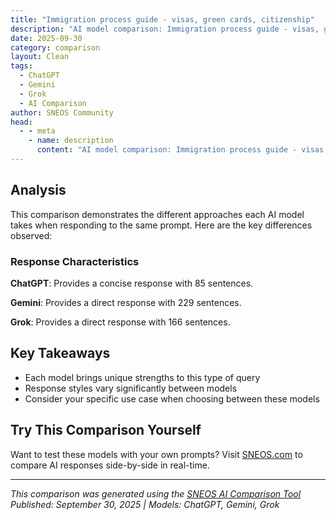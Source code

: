 ```yaml
---
title: "Immigration process guide - visas, green cards, citizenship"
description: "AI model comparison: Immigration process guide - visas, green cards, citizenship..."
date: 2025-09-30
category: comparison
layout: Clean
tags:
  - ChatGPT
  - Gemini
  - Grok
  - AI Comparison
author: SNEOS Community
head:
  - - meta
    - name: description
      content: "AI model comparison: Immigration process guide - visas, green cards, citizenship..."
---
```


<ChatComparison
  title="Immigration process guide - visas, green cards, citizenship"
  prompt="Immigration process guide - visas, green cards, citizenship"
  :responses='{"ChatGPT": "Certainly! Here\u0027s a general guide to the U.S. immigration process, covering visas, green cards, and citizenship.\n\n---\n\n## U.S. Immigration Process Guide\n\n### 1. Visas\nA visa is a document that allows you to travel to a U.S. port of entry and request permission to enter the U.S.\n\n#### Types of Visas:\n- **Non-immigrant Visas** (Temporary):\n - Tourist (B-2)\n - Business (B-1)\n - Student (F-1, M-1)\n - Work (H-1B, L-1, O-1)\n - Exchange Visitor (J-1)\n - Others depending on purpose\n\n- **Immigrant Visas** (Permanent, leading to Green Card):\n - Family-sponsored visas\n - Employment-based visas\n - Diversity Visa Lottery\n\n#### Application Process:\n1. Determine visa type.\n2. Complete Form DS-160 (Non-immigrant) or DS-260 (Immigrant).\n3. Pay visa application fee.\n4. Schedule and attend visa interview at U.S. Embassy or Consulate.\n5. Provide biometric data if required.\n6. Wait for visa approval.\n\n---\n\n### 2. Green Card (Permanent Residency)\nA Green Card allows you to live and work permanently in the U.S.\n\n#### Ways to Obtain a Green Card:\n- **Family-Based Green Card:**\n - Immediate relative of U.S. citizen (spouse, child, parent)\n - Family preference categories (siblings, adult children)\n\n- **Employment-Based Green Card:**\n - Employer sponsorship (PERM labor certification process)\n - Extraordinary ability, investor, etc.\n\n- **Other Categories:**\n - Refugee or asylum status adjustment\n - Diversity Visa Lottery winners\n - Special categories (e.g., Afghan or Iraqi nationals)\n\n#### Application Process:\n1. Determine eligibility category.\n2. Submit petition (Form I-130 for family, Form I-140 for employment).\n3. Wait for petition approval.\n4. File Form I-485 (Application to Register Permanent Residence) if in the U.S., or complete consular processing if abroad.\n5. Attend biometric appointment.\n6. Attend green card interview (if required).\n7. Receive Green Card upon approval.\n\n---\n\n### 3. Citizenship (Naturalization)\nBecoming a U.S. citizen through naturalization.\n\n#### Eligibility Requirements:\n- Generally, must be 18 or older.\n- Have had a Green Card for 5 years (3 years if married to a U.S. citizen).\n- Continuous residence and physical presence in the U.S.\n- Good moral character.\n- Basic English language skills.\n- Knowledge of U.S. history and government.\n\n#### Application Process:\n1. Complete Form N-400 (Application for Naturalization).\n2. Submit the form with fees.\n3. Attend biometric services appointment.\n4. Complete an interview and English and civics tests.\n5. Receive a decision on application.\n6. Take the Oath of Allegiance at a naturalization ceremony.\n\n---\n\n### Additional Tips:\n- Always check the latest requirements on the [U.S. Citizenship and Immigration Services (USCIS)](https://www.uscis.gov/) website.\n- Processing times vary widely depending on category and country of origin.\n- Seek legal advice or assistance if unsure about the process.\n- Keep copies of all your applications and correspondence.\n\n---\n\nIf you need detailed information about a specific visa type or step, feel free to ask!", "Gemini": "Okay, let\u0027s break down the immigration process in the U.S., covering visas, green cards (lawful permanent residence), and citizenship. This is a complex topic, and this guide provides a general overview. **It\u0027s crucial to consult with an immigration attorney or accredited representative for personalized advice and assistance with your specific situation.**\n\n**I. Understanding the Basics:**\n\n* **Immigration Law:** U.S. immigration law is primarily governed by the Immigration and Nationality Act (INA).\n* **USCIS:** U.S. Citizenship and Immigration Services (USCIS) is the government agency responsible for processing most immigration applications.\n* **Department of State (DOS):** Handles visas at U.S. embassies and consulates abroad.\n* **Department of Labor (DOL):** Plays a role in some employment-based immigration cases, especially concerning labor certifications.\n* **Immigration Court (EOIR):** Handles deportation (removal) proceedings.\n* **National Visa Center (NVC):** Processes immigrant visa applications after USCIS approval and before the consular interview.\n* **Consular Officer:** An official in an embassy or consulate authorized to grant visas.\n* **Visa:** A document allowing a foreign national to enter the U.S. for a specific purpose and period.\n* **Green Card (Permanent Resident Card):** Proof of lawful permanent resident (LPR) status, allowing you to live and work permanently in the U.S.\n* **Citizenship:** Full membership in the U.S., granting rights and responsibilities, including the right to vote and a U.S. passport.\n\n**II. Visas (Temporary Stays):**\n\nVisas are for temporary stays in the U.S. There are many types, but here are some common categories:\n\n* **Non-Immigrant Visas:**\n * **Tourist/Business (B-1/B-2):** For tourism, visiting family, medical treatment, or attending business conferences. Generally does *not* allow employment.\n * **Application Process:** Apply at a U.S. embassy or consulate in your home country. Requires an online application (DS-160), interview, and supporting documents (proof of ties to your home country, financial stability, purpose of visit).\n * **Student (F-1/M-1):** For academic or vocational studies.\n * **Application Process:** Accepted to a SEVP-approved school, receive an I-20 form, pay the SEVIS fee, apply for the visa at a U.S. embassy/consulate, attend an interview.\n * **Work Visas (H-1B, L-1, O-1, etc.):** For temporary employment in specific fields.\n * **H-1B (Specialty Occupations):** Requires a bachelor\u0027s degree or equivalent. Often subject to a lottery.\n * **Process:** Employer files a Labor Condition Application (LCA) with the DOL, then files an I-129 petition with USCIS. If approved, the employee applies for the visa at a U.S. embassy/consulate.\n * **L-1 (Intracompany Transferee):** For employees of multinational companies transferring to the U.S.\n * **Process:** Similar to H-1B, involving an I-129 petition.\n * **O-1 (Individuals with Extraordinary Ability or Achievement):** For individuals with recognized expertise in their field.\n * **Process:** Similar to H-1B, involving an I-129 petition.\n * **TN (North American Free Trade Agreement):** For Canadian and Mexican professionals in certain occupations.\n * **Process:** Apply at a port of entry or pre-flight inspection office (Canadians). Mexicans apply at a U.S. embassy/consulate.\n * **Exchange Visitor (J-1):** For cultural exchange programs, including students, scholars, and au pairs.\n * **Application Process:** Accepted into a designated exchange program, receive a DS-2019 form, pay the SEVIS fee, apply for the visa at a U.S. embassy/consulate, attend an interview. May be subject to a two-year home-country physical presence requirement.\n * **Treaty Trader/Investor (E-1/E-2):** For citizens of treaty countries engaging in trade or investment in the U.S.\n * **Application Process:** Apply at a U.S. embassy/consulate, providing evidence of treaty nationality, substantial trade or investment, and intent to depart the U.S. when the visa expires.\n\n* **Important Considerations for Visas:**\n * **Visa Validity:** The visa\u0027s expiration date indicates when you *must enter* the U.S., not how long you can stay. Your allowed stay is determined by the I-94 form issued at the port of entry.\n * **Maintaining Status:** You must abide by the terms of your visa, such as not working without authorization or overstaying. Violations can lead to deportation and difficulty obtaining future visas.\n * **Intent:** When applying for a non-immigrant visa, you must demonstrate the *intent to return* to your home country after your temporary stay.\n\n**III. Green Card (Lawful Permanent Residence):**\n\nA green card allows you to live and work permanently in the U.S. There are several ways to obtain one:\n\n* **Family-Based Green Card:**\n * **Eligibility:** Being the immediate relative (spouse, child under 21, or parent) of a U.S. citizen or a family member (spouse, child, unmarried son or daughter, or sibling) of a U.S. citizen or lawful permanent resident.\n * **Process:**\n 1. **U.S. citizen or LPR files Form I-130 (Petition for Alien Relative) with USCIS.** This establishes the relationship.\n 2. **Priority Date:** Once the I-130 is approved, a priority date is assigned (the date the petition was filed). For some family categories, there are annual limits and backlogs, meaning you may have to wait for your priority date to become current. The Visa Bulletin published monthly by the Department of State shows which priority dates are currently being processed.\n 3. **Adjustment of Status (if in the U.S.):** If you are already in the U.S. legally, you may be able to file Form I-485 (Application to Register Permanent Residence or Adjust Status) to adjust your status to permanent resident *after* your priority date becomes current and an immigrant visa is available.\n 4. **Immigrant Visa Processing (if outside the U.S.):** If you are outside the U.S., the National Visa Center (NVC) will process your case after the I-130 is approved and your priority date is current. You\u0027ll need to submit documents and pay fees, then attend an interview at a U.S. embassy or consulate.\n 5. **Form I-864 (Affidavit of Support):** The US citizen or LPR must demonstrate they can financially support the immigrating relative.\n * **Important Notes:**\n * Immediate relatives of U.S. citizens (spouses, children under 21, and parents) are not subject to visa number limitations.\n * Other family relationships are subject to annual limits and can have long waiting times, depending on the country of origin.\n * Divorce or the death of the petitioner can affect eligibility.\n\n* **Employment-Based Green Card:**\n * **Eligibility:** Based on your job skills, education, or investment.\n * **Categories:**\n * **EB-1 (Priority Workers):** Individuals with extraordinary ability, outstanding professors and researchers, and multinational executives and managers.\n * **EB-2 (Professionals with Advanced Degrees or Exceptional Ability):** Requires a job offer and, in most cases, a labor certification from the DOL.\n * **EB-3 (Skilled Workers, Professionals, and Unskilled Workers):** Requires a job offer and a labor certification (except for Schedule A occupations).\n * **EB-4 (Special Immigrants):** Religious workers, certain employees of U.S. foreign service posts, and others.\n * **EB-5 (Immigrant Investors):** Requires a significant investment in a U.S. business that creates jobs.\n * **Process:**\n 1. **Labor Certification (PERM) (for EB-2 and EB-3, in most cases):** The employer must demonstrate to the DOL that there are no qualified U.S. workers available for the position and that hiring the foreign national will not negatively affect the wages and working conditions of U.S. workers. This involves advertising the position and recruiting U.S. workers.\n 2. **I-140 Petition (Immigrant Petition for Alien Worker) filed by the employer with USCIS.** This establishes the alien\u0027s eligibility for the specific employment-based category.\n 3. **Priority Date:** Once the I-140 is approved, a priority date is assigned. Like family-based cases, employment-based categories are subject to annual limits and backlogs.\n 4. **Adjustment of Status (if in the U.S.) or Immigrant Visa Processing (if outside the U.S.):** Same as family-based green card process.\n * **Important Notes:**\n * The labor certification process can be lengthy and complex.\n * Some categories (e.g., EB-2 with a National Interest Waiver) may allow the foreign national to self-petition, bypassing the labor certification requirement.\n * Portability: In some cases, you can change jobs while your green card is pending.\n\n* **Other Ways to Get a Green Card:**\n * **Asylee or Refugee Status:** If you have been granted asylum or refugee status, you may be eligible to apply for a green card after one year.\n * **Special Immigrant Juvenile Status (SIJS):** For certain abused, neglected, or abandoned children.\n * **Diversity Visa Lottery:** A lottery program for individuals from countries with historically low rates of immigration to the U.S.\n * **Registry:** If you have resided continuously in the U.S. since before January 1, 1972, you may be eligible for a green card.\n * **Certain Adjustment Provisions:** Including Cuban Adjustment Act, Haitian Refugee Immigration Fairness Act.\n\n**IV. Citizenship:**\n\nCitizenship grants you all the rights and responsibilities of being a U.S. citizen.\n\n* **Eligibility:**\n * **Naturalization (Form N-400):**\n * Be at least 18 years old.\n * Be a lawful permanent resident (green card holder).\n * Have resided continuously in the U.S. as a green card holder for at least 5 years (3 years if married to a U.S. citizen).\n * Have been physically present in the U.S. for at least half of the required residency period.\n * Reside for at least 3 months in a state or USCIS district before filing.\n * Demonstrate good moral character.\n * Pass English and civics tests (with some exceptions).\n * Demonstrate an attachment to the principles of the U.S. Constitution.\n * **Citizenship Through Parents (Acquisition or Derivation):**\n * A child born outside the U.S. may automatically become a U.S. citizen at birth or later through the citizenship of their parents, depending on specific requirements of law in effect at the time.\n* **Process (Naturalization):**\n 1. **File Form N-400 (Application for Naturalization) with USCIS.**\n 2. **Biometrics Appointment:** Attend an appointment to have your fingerprints and photograph taken.\n 3. **Interview:** Attend an interview with a USCIS officer.\n 4. **English and Civics Tests:** Take the English and civics tests (unless exempt).\n 5. **Oath of Allegiance:** If your application is approved, you will attend a naturalization ceremony and take the Oath of Allegiance to the United States.\n\n**V. Important Considerations \u0026 Common Issues:**\n\n* **Immigration Attorney:** *Strongly* recommended. Immigration law is complex and constantly changing. An attorney can assess your eligibility, prepare your application, represent you at interviews, and handle any legal challenges. Beware of unauthorized practice of law (UPAL).\n* **Accurate Information:** Provide truthful and accurate information on all applications and during interviews. Misrepresentation or fraud can have severe consequences.\n* **Criminal History:** A criminal record can significantly impact your immigration options. Certain crimes can make you ineligible for a visa, green card, or citizenship.\n* **Public Charge:** USCIS will assess whether you are likely to become a public charge (dependent on government benefits).\n* **Denials:** If your application is denied, you may have the right to appeal or file a motion to reopen or reconsider.\n* **Immigration Scams:** Be wary of individuals or businesses offering guaranteed immigration benefits or promising to expedite the process. Only seek assistance from qualified attorneys or accredited representatives.\n* **Travel:** Consult with an immigration attorney before traveling outside the U.S. while your green card application is pending, as it could jeopardize your case. Also if you have a green card, prolonged absences may affect your ability to naturalize or maintain your green card status.\n\n**VI. Resources:**\n\n* **USCIS Website (uscis.gov):** Official information, forms, and instructions.\n* **Department of State Website (travel.state.gov):** Visa information and embassy/consulate locations.\n* **Executive Office for Immigration Review (EOIR) (justice.gov/eoir):** Immigration court information.\n* **American Immigration Lawyers Association (AILA) (aila.org):** Find a qualified immigration attorney.\n* **Non-profit Immigration Legal Service Providers:** Organizations that offer free or low-cost legal assistance. Check with your state or local bar association for resources.\n\n**Disclaimer:** This guide is for informational purposes only and does not constitute legal advice. You should consult with a qualified immigration attorney for advice tailored to your specific situation. Immigration laws and regulations are subject to change.\n", "Grok": "Navigating the U.S. immigration process can be complex, with various pathways depending on individual circumstances. This guide provides a general overview of the key components of U.S. immigration, including visas, green cards (permanent residency), and citizenship. Note that immigration laws and policies can change, so it\u2019s important to consult the official U.S. Citizenship and Immigration Services (USCIS) website or a qualified immigration attorney for the most up-to-date information and personalized guidance.\n\n---\n\n### 1. Visas (Temporary Stay)\nA visa is a document that allows a foreign national to enter the U.S. for a specific purpose and duration. Visas are typically temporary and categorized as either **nonimmigrant** (temporary stay) or **immigrant** (intending to live permanently in the U.S.).\n\n#### Types of Nonimmigrant Visas\n- **Tourist/Visitor Visa (B1/B2):** For tourism, business meetings, or short-term visits.\n- **Student Visa (F-1):** For academic studies at a U.S. institution.\n- **Work Visas:**\n - **H-1B:** For specialty occupations requiring a bachelor\u2019s degree or higher.\n - **L-1:** For intracompany transferees (managers or specialized employees).\n - **O-1:** For individuals with extraordinary ability in arts, sciences, or business.\n - **E-2:** For investors from treaty countries.\n- **Exchange Visitor Visa (J-1):** For cultural exchange programs, research, or training.\n- **Temporary Agricultural Worker (H-2A) or Non-Agricultural Worker (H-2B):** For seasonal or temporary work.\n\n#### Steps to Apply for a Nonimmigrant Visa\n1. **Determine the Appropriate Visa Type:** Research the visa that matches your purpose of travel (check the U.S. State Department or USCIS website).\n2. **Complete the Online Application:** Fill out Form DS-160 (Online Nonimmigrant Visa Application).\n3. **Pay the Visa Fee:** Fees vary by visa type (e.g., $185 for most nonimmigrant visas as of 2023).\n4. **Schedule an Interview:** Book an appointment at a U.S. Embassy or Consulate in your home country. Some visa types or renewals may not require an interview.\n5. **Prepare Documents:** Gather required documents, such as passport, DS-160 confirmation, visa fee receipt, proof of ties to your home country (to show intent to return), and purpose-specific documents (e.g., job offer for H-1B, school acceptance for F-1).\n6. **Attend the Interview:** Be prepared to answer questions about your purpose of travel and ties to your home country.\n7. **Receive the Visa:** If approved, the visa will be stamped in your passport. Processing times vary.\n\n#### Key Notes\n- A visa does not guarantee entry; U.S. Customs and Border Protection (CBP) makes the final decision at the port of entry.\n- Some nationalities are eligible for the Visa Waiver Program (VWP), allowing short-term visits (up to 90 days) without a visa.\n- Overstaying a visa or violating its terms can lead to penalties, including future entry bans.\n\n---\n\n### 2. Green Cards (Permanent Residency)\nA green card grants lawful permanent resident (LPR) status, allowing you to live and work in the U.S. indefinitely. There are several pathways to obtaining a green card.\n\n#### Pathways to a Green Card\n1. **Family-Based Immigration:**\n - Immediate relatives of U.S. citizens (spouses, unmarried children under 21, parents) have no annual cap and shorter wait times.\n - Other family categories (e.g., siblings, married children) are subject to annual quotas and may have long wait times based on country of origin.\n - Process: A U.S. citizen or LPR relative files Form I-130 (Petition for Alien Relative). Once approved, the applicant may need to wait for a visa number (if not an immediate relative) before applying for adjustment of status (if in the U.S.) or consular processing (if abroad).\n2. **Employment-Based Immigration:**\n - Categories include EB-1 (extraordinary ability, outstanding professors), EB-2 (advanced degrees, exceptional ability), EB-3 (skilled workers), EB-4 (special immigrants), and EB-5 (investors creating jobs).\n - Process: Employer or self-petition files Form I-140 (Immigrant Petition for Alien Worker). Some categories require a labor certification (PERM) to prove no qualified U.S. workers are available. After approval, apply for adjustment of status or consular processing.\n - Quotas apply, and wait times vary by category and country.\n3. **Diversity Visa Lottery:**\n - Annual lottery for individuals from countries with low U.S. immigration rates.\n - Process: Enter the lottery online during the designated period (usually October-November). If selected, follow steps for adjustment of status or consular processing.\n4. **Asylum or Refugee Status:**\n - Individuals fleeing persecution may apply for asylum (if in the U.S.) or be admitted as refugees (if outside the U.S.).\n - After one year of status, they can apply for a green card using Form I-485 (Adjustment of Status).\n5. **Other Categories:**\n - Special programs like Temporary Protected Status (TPS) or certain military service may lead to permanent residency.\n\n#### Steps to Apply for a Green Card\n1. **File the Appropriate Petition:** A sponsor (family, employer) or self-petition (e.g., EB-1, EB-2 with National Interest Waiver) files the initial petition (I-130 or I-140).\n2. **Wait for Visa Availability:** Check the Visa Bulletin (published monthly by the State Department) to see if a visa number is available for your category and country.\n3. **Apply for Adjustment of Status (if in the U.S.) or Consular Processing (if abroad):**\n - **Adjustment of Status (Form I-485):** File I-485 along with supporting forms (e.g., I-765 for work authorization, I-131 for travel permit). Includes biometrics, interview, and background checks.\n - **Consular Processing:** Attend an interview at a U.S. Embassy or Consulate abroad to finalize the green card.\n4. **Receive Green Card:** If approved, you\u2019ll receive a physical green card. Processing times vary (6 months to several years depending on category and backlog).\n\n#### Key Notes\n- Green card holders must maintain residency in the U.S. (avoid long absences, typically over 6 months without a re-entry permit).\n- Green cards are valid for 10 years (2 years for conditional cards through marriage or investment) and must be renewed.\n- Conditional green cards (marriage or EB-5) require additional steps to remove conditions after 2 years (Form I-751 or I-829).\n\n---\n\n### 3. Citizenship (Naturalization)\nBecoming a U.S. citizen through naturalization grants full rights, including voting and holding certain public offices. It also eliminates the risk of deportation and allows you to sponsor family members more easily.\n\n#### Eligibility for Naturalization\n- Be at least 18 years old.\n- Have been a lawful permanent resident (green card holder) for at least:\n - 5 years (general rule), or\n - 3 years if married to a U.S. citizen for at least 3 years (and spouse has been a citizen for that time).\n- Demonstrate continuous residence in the U.S. during the required period (no absences longer than 6 months, with some exceptions).\n- Show physical presence in the U.S. for at least half of the required residency period (e.g., 30 months for the 5-year rule).\n- Reside in the state or USCIS district where you file for at least 3 months.\n- Demonstrate good moral character (no serious criminal record).\n- Pass the English language and civics test (exceptions for age or disability).\n\n#### Steps to Apply for Naturalization\n1. **Complete Form N-400:** File the Application for Naturalization online or by mail with USCIS.\n2. **Pay the Fee:** As of 2023, the fee is $725 (includes application and biometrics). Fee waivers are available for low-income applicants.\n3. **Submit Biometrics:** Attend a biometrics appointment for fingerprints and background checks.\n4. **Attend the Interview:** USCIS will schedule an interview to review your application, test your English (reading, writing, speaking), and administer a civics test (answer 6 out of 10 questions correctly from a pool of 100).\n5. **Take the Oath of Allegiance:** If approved, attend a ceremony to swear the Oath of Allegiance and receive your Certificate of Naturalization.\n\n#### Key Notes\n- Processing times for naturalization vary (6-18 months on average).\n- Certain groups (e.g., military members, spouses of U.S. citizens abroad) may have expedited or modified requirements.\n- Dual citizenship may be allowed depending on your country of origin, but check with both countries\u2019 laws.\n- Failing the English or civics test allows for one retest; if failed again, the application may be denied, requiring a reapplication.\n\n---\n\n### Additional Considerations\n- **Legal Assistance:** Immigration processes are complex, and mistakes can lead to delays or denials. Consider hiring an immigration attorney or working with accredited organizations for assistance.\n- **Processing Times and Fees:** These vary widely based on visa type, location, and USCIS workload. Check the USCIS website for current estimates.\n- **Background Checks and Medical Exams:** Most green card and citizenship applications require background checks and, for green cards, a medical exam (Form I-693) by a USCIS-approved doctor.\n- **Appeals and Waivers:** If an application is denied, you may have options to appeal or request a waiver (e.g., for inad"}' 
  published-date="22:46"
/>

## Analysis

This comparison demonstrates the different approaches each AI model takes when responding to the same prompt. Here are the key differences observed:

### Response Characteristics

**ChatGPT**: Provides a concise response with 85 sentences. 

**Gemini**: Provides a direct response with 229 sentences. 

**Grok**: Provides a direct response with 166 sentences. 

## Key Takeaways

- Each model brings unique strengths to this type of query
- Response styles vary significantly between models
- Consider your specific use case when choosing between these models

## Try This Comparison Yourself

Want to test these models with your own prompts? Visit [SNEOS.com](https://sneos.com) to compare AI responses side-by-side in real-time.

---

*This comparison was generated using the [SNEOS AI Comparison Tool](https://sneos.com)*
*Published: September 30, 2025 | Models: ChatGPT, Gemini, Grok*
